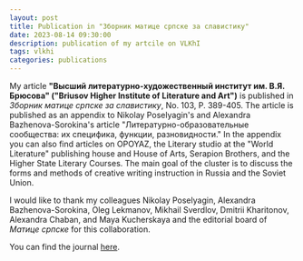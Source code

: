 ```yaml
---
layout: post
title: Publication in "Зборник матице српске за славистику"
date: 2023-08-14 09:30:00
description: publication of my artcile on VLKhI
tags: vlkhi 
categories: publications
---
```

My article **"Высший литературно-художественный институт им. В.Я. Брюсова" ("Briusov Higher Institute of Literature and Art")** is published in _Зборник матице српске за славистику_, No. 103, P. 389-405. The article is published as an appendix to Nikolay Poselyagin's and Alexandra Bazhenova-Sorokina's article "Литературно-образовательные сообщества: их специфика, функции, разновидности." In the appendix you can also find articles on OPOYAZ, the Literary studio at the "World Literature" publishing house and House of Arts, Serapion Brothers, and the Higher State Literary Courses. The main goal of the cluster is to discuss the forms and methods of creative writing instruction in Russia and the Soviet Union. 

I would like to thank my colleagues Nikolay Poselyagin, Alexandra Bazhenova-Sorokina, Oleg Lekmanov, Mikhail Sverdlov, Dmitrii Kharitonov, Alexandra Chaban, and Maya Kucherskaya and the editorial board of _Матице српске_ for this collaboration. 

You can find the journal [here](https://www.maticasrpska.org.rs/stariSajt/casopisi/ZMSZS_103.pdf).
